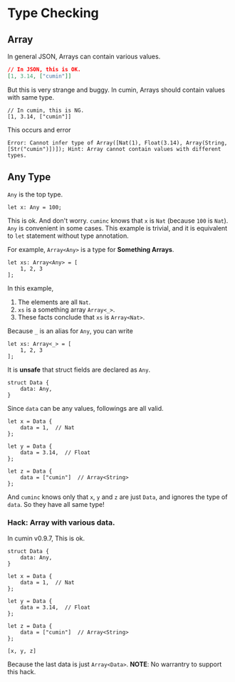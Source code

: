 # Type Checking

## Array

In general JSON, Arrays can contain various values.

```json
// In JSON, this is OK.
[1, 3.14, ["cumin"]]
```

But this is very strange and buggy.
In cumin, Arrays should contain values with same type.

```rust,no_run,noplayground
// In cumin, this is NG.
[1, 3.14, ["cumin"]]
```

This occurs and error

```
Error: Cannot infer type of Array([Nat(1), Float(3.14), Array(String, [Str("cumin")])]); Hint: Array cannot contain values with different types.
```

## Any Type

`Any` is the top type.

```rust,no_run,noplayground
let x: Any = 100;
```

This is ok. And don't worry. `cuminc` knows that `x` is `Nat` (because `100` is `Nat`).
`Any` is convenient in some cases.
This example is trivial, and it is equivalent to `let` statement without type annotation.

For example, `Array<Any>` is a type for __Something Arrays__.

```rust,no_run,noplayground
let xs: Array<Any> = [
    1, 2, 3
];
```

In this example,

1. The elements are all `Nat`.
2. `xs` is a something array `Array<_>`.
3. These facts conclude that `xs` is `Array<Nat>`.

Because `_` is an alias for `Any`, you can write

```rust,no_run,noplayground
let xs: Array<_> = [
    1, 2, 3
];
```

It is **unsafe** that struct fields are declared as `Any`.

```rust,no_run,noplayground
struct Data {
    data: Any,
}
```

Since `data` can be any values, followings are all valid.

```rust,no_run,noplayground
let x = Data {
    data = 1,  // Nat
};

let y = Data {
    data = 3.14,  // Float
};

let z = Data {
    data = ["cumin"]  // Array<String>
};
```

And `cuminc` knows only that `x`, `y` and `z` are just `Data`, and ignores the type of `data`.
So they have all same type!


### Hack: Array with various data.

In cumin v0.9.7, This is ok.

```rust,no_run,noplayground
struct Data {
    data: Any,
}

let x = Data {
    data = 1,  // Nat
};

let y = Data {
    data = 3.14,  // Float
};

let z = Data {
    data = ["cumin"]  // Array<String>
};

[x, y, z]
```

Because the last data is just `Array<Data>`.
__NOTE__: No warrantry to support this hack.
